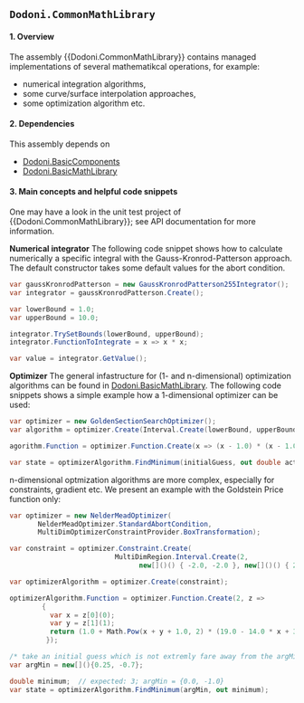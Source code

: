 ## `Dodoni.CommonMathLibrary`

#### 1. Overview
The assembly {{Dodoni.CommonMathLibrary}} contains managed implementations of several mathematikcal operations, for example:

*  numerical integration algorithms,
*  some curve/surface interpolation approaches,
*  some optimization algorithm etc.

#### 2. Dependencies
This assembly depends on 
* [Dodoni.BasicComponents](BasicComponents)
* [Dodoni.BasicMathLibrary](BasicMathLibrary)

#### 3. Main concepts and helpful code snippets
One may have a look in the unit test project of {{Dodoni.CommonMathLibrary}}; see API documentation for more information.

 **Numerical integrator**
The following code snippet shows how to calculate numerically a specific integral with the Gauss-Kronrod-Patterson approach. 
The default constructor takes some default values for the abort condition.

``` csharp
var gaussKronrodPatterson = new GaussKronrodPatterson255Integrator();
var integrator = gaussKronrodPatterson.Create();

var lowerBound = 1.0;
var upperBound = 10.0;

integrator.TrySetBounds(lowerBound, upperBound);
integrator.FunctionToIntegrate = x => x * x;

var value = integrator.GetValue();
```


 **Optimizer**
The general infastructure for (1- and n-dimensional) optimization algorithms can be found in 
[Dodoni.BasicMathLibrary](BasicMathLibrary). The following code snippets shows a simple example how a 1-dimensional optimizer can be used:

``` csharp
var optimizer = new GoldenSectionSearchOptimizer();
var algorithm = optimizer.Create(Interval.Create(lowerBound, upperBound));

agorithm.Function = optimizer.Function.Create(x => (x - 1.0) * (x - 1.0));

var state = optimizerAlgorithm.FindMinimum(initialGuess, out double actualArgMin, out double actualMinimum);
```

n-dimensional optmization algorithms are more complex, especially for constraints, gradient etc. We present an example with the Goldstein Price function only:
``` csharp
var optimizer = new NelderMeadOptimizer(
       NelderMeadOptimizer.StandardAbortCondition,
       MultiDimOptimizerConstraintProvider.BoxTransformation);

var constraint = optimizer.Constraint.Create(
                          MultiDimRegion.Interval.Create(2, 
                                new[]()() { -2.0, -2.0 }, new[]()() { 2.0, 2.0 }));

var optimizerAlgorithm = optimizer.Create(constraint);

optimizerAlgorithm.Function = optimizer.Function.Create(2, z =>
        {
          var x = z[0](0);
          var y = z[1](1);
          return (1.0 + Math.Pow(x + y + 1.0, 2) * (19.0 - 14.0 * x + 3 * x * x - 14.0 * y + 6.0 * x * y + 3.0 * y * y)) * (30.0 + Math.Pow(2.0 * x - 3.0 * y, 2) * (18.0 - 32.0 * x + 12.0 * x * x + 48.0 * y - 36 * x * y + 27 * y * y));
         });

/* take an initial guess which is not extremly fare away from the argMin: */
var argMin = new[](){0.25, -0.7};

double minimum;  // expected: 3; argMin = {0.0, -1.0}
var state = optimizerAlgorithm.FindMinimum(argMin, out minimum);
```




